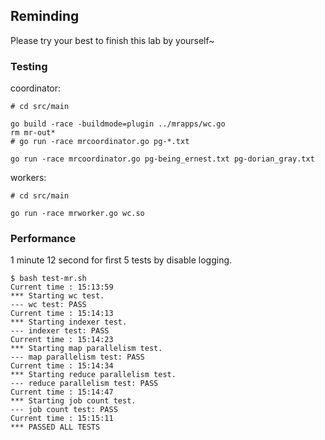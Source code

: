 ## Reminding
Please try your best to finish this lab by yourself~

### Testing
coordinator:
```
# cd src/main

go build -race -buildmode=plugin ../mrapps/wc.go
rm mr-out*
# go run -race mrcoordinator.go pg-*.txt

go run -race mrcoordinator.go pg-being_ernest.txt pg-dorian_gray.txt

```

workers:
```
# cd src/main

go run -race mrworker.go wc.so
```

### Performance
1 minute 12 second for first 5 tests by disable logging.
```
$ bash test-mr.sh 
Current time : 15:13:59
*** Starting wc test.
--- wc test: PASS
Current time : 15:14:13
*** Starting indexer test.
--- indexer test: PASS
Current time : 15:14:23
*** Starting map parallelism test.
--- map parallelism test: PASS
Current time : 15:14:34
*** Starting reduce parallelism test.
--- reduce parallelism test: PASS
Current time : 15:14:47
*** Starting job count test.
--- job count test: PASS
Current time : 15:15:11
*** PASSED ALL TESTS
```
